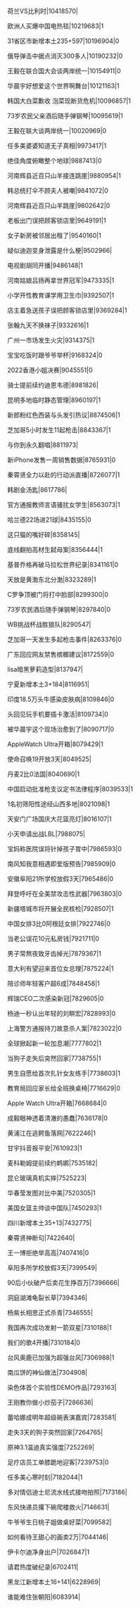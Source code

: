 荷兰VS比利时|10418570|

欧洲人买爆中国电热毯|10219683|1

31省区市新增本土235+597|10196904|0

俄导弹击中据点消灭300多人|10190232|0

王毅在联合国大会谈两岸统一|10154911|0

华晨宇好想爱这个世界啊舞台|10121163|1

韩国大白菜歉收 泡菜现断货危机|10096857|1

73岁农民父亲酒后随手弹钢琴|10095619|1

王毅在联大谈两岸统一|10020969|0

任多美婆婆知道无子真相|9973417|1

绝佳角度俯瞰整个地球|9887413|0

河南辉县近百只山羊接连跳崖|9880954|1

韩总统打伞不顾夫人被嘲|9841072|0

河南辉县近百只山羊跳崖|9802642|0

老板出门误把顾客锁店里|9649191|1

女子新房被邻居出租了|9540160|1

疑似迪迦变身泄露是什么梗|9502966|

电视剧胡同开播|9486148|1

河南姑娘吕扬再拿世界冠军|9473335|1

小学开性教育课学用卫生巾|9392507|1

店主着急送孩子误把顾客锁店里|9369284|1

张翰九天不换袜子|9332616|1

广州一市场发生火灾|9314375|1

宝宝吃饭时跟爷爷举杯|9168324|0

2022香港小姐决赛|9045551|0

骑士提前续约迪恩韦德|8981826|

昆明多地临时静态管理|8960197|1

新郎粉红色西装与头发引热议|8874506|1

芝加哥5小时发生11起枪击|8843367|1

与你到永久翻唱|8811973|

新iPhone发售一周销售数据|8765931|0

秦霄贤全力以赴的行动派直播|8726077|1

韩剧金汤匙|8617786|

官方通报教师言语骚扰女学生|8563073|1

哈兰德22场进21球|8435155|0

这只猫的嘴好碎|8358145|

底线翻拍高材生弑母案|8356444|1

基普乔格再破马拉松世界纪录|8341161|0

天放是黄渤东北分渤|8323289|1

C罗争顶被门将打中脸部|8299300|0

73岁农民酒后随手弹钢琴|8297840|0

WB挑战杯战胜狼队|8290547|

芝加哥一天发生多起枪击事件|8263376|0

广东回应网友禁售槟榔建议|8172559|0

lisa暗黑萝莉造型|8137947|

宁夏新增本土3+184|8116951|

印度18.5万头牛感染皮肤病|8109846|0

头回见玩手机要插卡激活|8109734|0

被华晨宇这个现场治愈到了|8090717|0

AppleWatch Ultra开箱|8079429|1

使命召唤19开放3天|8049525|

丹麦2比0法国|8040690|1

中国启动批准枪支议定书法律程序|8039533|1

1名初筛阳性途经山西多地|8021098|1

天安门广场国庆大花篮亮灯|8016107|1

小天申请出战LBL|7988075|

宝妈称医院误将针掉孩子胃中|7986593|0

南风知我意相遇即爱版预告|7985909|0

安徽阜阳21所学校放假3天|7965486|0

拜登呼吁在全美禁攻击性武器|7963803|0

新疆塔城市将开展全民核检|7928507|1

中国女排3比0阿根廷女排|7922746|0

当老公误花10元私房钱|7921711|0

男子常熬夜致牙齿掉光|7879367|1

意大利有望迎来首位女总理|7875224|1

陪诊师年轻客户超6成|7848458|1

辉瑞CEO二次感染新冠|7829605|0

杨迪一秒认出年轻的刘畊宏|7828993|0

上海警方通报持刀故意杀人案|7823022|0

全球掀起新一轮加息潮|7777802|1

当狗子走失后突然回家|7738755|1

男生自愿给首次扎针女友练手|7738603|1

教育局回应家长给全班换桌椅|7716629|0

Apple Watch Ultra开箱|7668684|0

成毅眼神透着清澈的愚蠢|7636178|0

黄浦江在逃鳄鱼落网|7622246|1

甘宇抖音报平安|7610923|1

麦科勒姆提前续约鹈鹕|7535182|

昆仑玻璃真机实摔|7525223|

华春莹发图对比中美|7520305|1

美国女篮主帅谈中国队|7450293|1

四川新增本土35+13|7432775|

秦霄贤神断句|7422640|

王一博拒绝举高高|7407416|0

阜阳多所学校放假3天|7399549|

90后小伙破产后卖花生挣百万|7396666|

洞庭湖滩龟裂长草|7394346|

杨紫长相思正式杀青|7346555|

我国再次成功发射一箭双星|7310188|1

我们的歌4开播|7310184|0

台风奥鹿已加强为超强台风|7306988|1

南瓜饼的神仙做法|7304908|

染色体首个实验性DEMO作品|7293163|

王刚教你做小炒茄子|7286636|

蕾哈娜成明年超级碗表演嘉宾|7283581|

走失3天的狗子突然回家|7264765|

原神3.1温迪真实强度|7252269|

足疗店员工单膝跪地迎客|7239753|0

任多美心寒时刻|7182044|1

多对情侣迪士尼流水线式接吻拍照|7173186|

东风快递员撂下碗爬楼救火|7146631|

牛爷爷生日桃子姐做桌好菜|7099582|

如何看待王甜心的画卖2万|7044146|

伊卡尔迪净身出户|7026847|1

请君热度破纪录|6702411|

黑龙江新增本土16+141|6228969|

谁能难住张朝阳|6083914|

